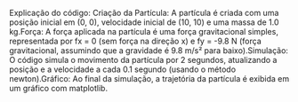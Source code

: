 Explicação do código:
Criação da Partícula: A partícula é criada com uma posição inicial em (0, 0), velocidade inicial de (10, 10) e uma massa de 1.0 kg.Força: A força aplicada na partícula é uma força gravitacional simples, representada por fx = 0 (sem força na direção x) e fy = -9.8 N (força gravitacional, assumindo que a gravidade é 9.8 m/s² para baixo).Simulação: O código simula o movimento da partícula por 2 segundos, atualizando a posição e a velocidade a cada 0.1 segundo (usando o método newton).Gráfico: Ao final da simulação, a trajetória da partícula é exibida em um gráfico com matplotlib.